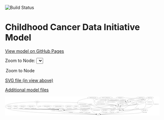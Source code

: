 <link rel='stylesheet' href="assets/style.css">
<link rel='stylesheet' href="https://unpkg.com/leaflet@1.5.1/dist/leaflet.css" integrity="sha512-xwE/Az9zrjBIphAcBb3F6JVqxf46+CDLwfLMHloNu6KEQCAWi6HcDUbeOfBIptF7tcCzusKFjFw2yuvEpDL9wQ==" crossorigin="">
<script type="text/javascript" src="https://code.jquery.com/jquery-3.2.1.min.js"></script>
<script type="text/javascript"  src="https://unpkg.com/leaflet@1.5.1/dist/leaflet.js"></script>
<script type="text/javascript" src="assets/actions.js"></script>

![Build Status](https://github.com/CBIIT/ccdi-model/actions/workflows/model-test-and-deploy.yml/badge.svg)

# Childhood Cancer Data Initiative Model

[View model on GitHub Pages](https://cbiit.github.io/ccdi-model/)



Zoom to Node: <select id="node_select">
  <option value="">Zoom to Node</option>
</select>
<div id="model"></div>

<p>
<a href="./model-desc/ccdi-model.svg">SVG file (in view above)</a>
<p>
<a href="./model-desc">Additional model files</a>
<div id='graph' style='display:off;'>
<svg width="3183pt" height="392pt"
 viewBox="0.00 0.00 3182.79 392.00" xmlns="http://www.w3.org/2000/svg" xmlns:xlink="http://www.w3.org/1999/xlink">
<g id="graph0" class="graph" transform="scale(1 1) rotate(0) translate(4 388)">
<title>Perl</title>
<polygon fill="#ffffff" stroke="transparent" points="-4,4 -4,-388 3178.786,-388 3178.786,4 -4,4"/>
<!-- exposure -->
<g id="node1" class="node">
<title>exposure</title>
<ellipse fill="none" stroke="#000000" cx="1461.786" cy="-192" rx="53.0913" ry="18"/>
<text text-anchor="middle" x="1461.786" y="-188.3" font-family="Times,serif" font-size="14.00" fill="#000000">exposure</text>
</g>
<!-- participant -->
<g id="node5" class="node">
<title>participant</title>
<ellipse fill="none" stroke="#000000" cx="1144.786" cy="-105" rx="62.2891" ry="18"/>
<text text-anchor="middle" x="1144.786" y="-101.3" font-family="Times,serif" font-size="14.00" fill="#000000">participant</text>
</g>
<!-- exposure&#45;&gt;participant -->
<g id="edge14" class="edge">
<title>exposure&#45;&gt;participant</title>
<path fill="none" stroke="#000000" d="M1435.0727,-176.263C1424.6352,-170.0384 1412.5986,-162.7663 1401.786,-156 1391.4407,-149.5261 1390.1849,-145.3594 1378.786,-141 1349.4505,-129.781 1271.7486,-119.1274 1213.8812,-112.3623"/>
<polygon fill="#000000" stroke="#000000" points="1214.0224,-108.8554 1203.6871,-111.1865 1213.2202,-115.8093 1214.0224,-108.8554"/>
<text text-anchor="middle" x="1445.286" y="-144.8" font-family="Times,serif" font-size="14.00" fill="#000000">of_exposure</text>
</g>
<!-- pathology_file -->
<g id="node2" class="node">
<title>pathology_file</title>
<ellipse fill="none" stroke="#000000" cx="2983.786" cy="-366" rx="76.0865" ry="18"/>
<text text-anchor="middle" x="2983.786" y="-362.3" font-family="Times,serif" font-size="14.00" fill="#000000">pathology_file</text>
</g>
<!-- cell_line -->
<g id="node3" class="node">
<title>cell_line</title>
<ellipse fill="none" stroke="#000000" cx="2528.786" cy="-279" rx="49.2915" ry="18"/>
<text text-anchor="middle" x="2528.786" y="-275.3" font-family="Times,serif" font-size="14.00" fill="#000000">cell_line</text>
</g>
<!-- pathology_file&#45;&gt;cell_line -->
<g id="edge3" class="edge">
<title>pathology_file&#45;&gt;cell_line</title>
<path fill="none" stroke="#000000" d="M2927.615,-353.757C2918.011,-351.7635 2908.1222,-349.773 2898.786,-348 2851.409,-339.0027 2839.2384,-338.5908 2791.786,-330 2718.909,-316.8062 2634.9367,-300.2937 2581.869,-289.6958"/>
<polygon fill="#000000" stroke="#000000" points="2582.4971,-286.2522 2572.0049,-287.7229 2581.1242,-293.1163 2582.4971,-286.2522"/>
<text text-anchor="middle" x="2852.786" y="-318.8" font-family="Times,serif" font-size="14.00" fill="#000000">of_pathology_file</text>
</g>
<!-- sample -->
<g id="node12" class="node">
<title>sample</title>
<ellipse fill="none" stroke="#000000" cx="2328.786" cy="-192" rx="44.393" ry="18"/>
<text text-anchor="middle" x="2328.786" y="-188.3" font-family="Times,serif" font-size="14.00" fill="#000000">sample</text>
</g>
<!-- pathology_file&#45;&gt;sample -->
<g id="edge1" class="edge">
<title>pathology_file&#45;&gt;sample</title>
<path fill="none" stroke="#000000" d="M2969.9943,-348.0031C2950.7179,-324.1886 2913.377,-282.6955 2871.786,-261 2787.4614,-217.013 2503.032,-199.6286 2382.9743,-194.1378"/>
<polygon fill="#000000" stroke="#000000" points="2383.051,-190.6378 2372.9047,-193.6876 2382.7383,-197.6308 2383.051,-190.6378"/>
<text text-anchor="middle" x="2981.786" y="-275.3" font-family="Times,serif" font-size="14.00" fill="#000000">of_pathology_file</text>
</g>
<!-- pdx -->
<g id="node16" class="node">
<title>pdx</title>
<ellipse fill="none" stroke="#000000" cx="2398.786" cy="-105" rx="27.8951" ry="18"/>
<text text-anchor="middle" x="2398.786" y="-101.3" font-family="Times,serif" font-size="14.00" fill="#000000">pdx</text>
</g>
<!-- pathology_file&#45;&gt;pdx -->
<g id="edge2" class="edge">
<title>pathology_file&#45;&gt;pdx</title>
<path fill="none" stroke="#000000" d="M3006.76,-348.5638C3021.2724,-336.0236 3038.7501,-317.7193 3046.786,-297 3057.8764,-268.4055 3062.1198,-253.9586 3045.786,-228 3001.0054,-156.8318 2958.6786,-163.9481 2877.786,-141 2795.1531,-117.5582 2535.3584,-108.5325 2437.0171,-105.9009"/>
<polygon fill="#000000" stroke="#000000" points="2437.0144,-102.3997 2426.9267,-105.6383 2436.8322,-109.3974 2437.0144,-102.3997"/>
<text text-anchor="middle" x="3113.786" y="-231.8" font-family="Times,serif" font-size="14.00" fill="#000000">of_pathology_file</text>
</g>
<!-- cell_line&#45;&gt;participant -->
<g id="edge32" class="edge">
<title>cell_line&#45;&gt;participant</title>
<path fill="none" stroke="#000000" d="M2488.9449,-268.3525C2478.5219,-265.7561 2467.2683,-263.119 2456.786,-261 2405.6479,-250.6624 2392.2403,-251.6272 2340.786,-243 2088.6971,-200.7331 2028.6256,-171.013 1774.786,-141 1668.7129,-128.4583 1358.7137,-114.1359 1216.9918,-108.022"/>
<polygon fill="#000000" stroke="#000000" points="1216.815,-104.5113 1206.6739,-107.5786 1216.5144,-111.5049 1216.815,-104.5113"/>
<text text-anchor="middle" x="2201.286" y="-188.3" font-family="Times,serif" font-size="14.00" fill="#000000">of_cell_line</text>
</g>
<!-- study -->
<g id="node7" class="node">
<title>study</title>
<ellipse fill="none" stroke="#000000" cx="1917.786" cy="-18" rx="36.2938" ry="18"/>
<text text-anchor="middle" x="1917.786" y="-14.3" font-family="Times,serif" font-size="14.00" fill="#000000">study</text>
</g>
<!-- cell_line&#45;&gt;study -->
<g id="edge30" class="edge">
<title>cell_line&#45;&gt;study</title>
<path fill="none" stroke="#000000" d="M2576.3702,-274.1604C2635.593,-267.6494 2730.278,-255.4428 2740.786,-243 2745.0874,-237.9066 2744.3773,-233.6167 2740.786,-228 2638.7599,-68.4328 2536.2575,-96.9101 2351.786,-54 2279.1363,-37.1009 2060.659,-24.8659 1964.303,-20.1442"/>
<polygon fill="#000000" stroke="#000000" points="1964.4272,-16.6462 1954.2695,-19.6581 1964.0884,-23.638 1964.4272,-16.6462"/>
<text text-anchor="middle" x="2721.286" y="-144.8" font-family="Times,serif" font-size="14.00" fill="#000000">of_cell_line</text>
</g>
<!-- cell_line&#45;&gt;sample -->
<g id="edge31" class="edge">
<title>cell_line&#45;&gt;sample</title>
<path fill="none" stroke="#000000" d="M2490.6467,-267.3747C2482.4861,-265.0921 2473.8838,-262.8385 2465.786,-261 2419.1864,-250.4201 2399.3215,-269.8403 2359.786,-243 2351.133,-237.1255 2344.4842,-227.9549 2339.6044,-219.0007"/>
<polygon fill="#000000" stroke="#000000" points="2342.6881,-217.3395 2335.1495,-209.895 2336.4003,-220.4158 2342.6881,-217.3395"/>
<text text-anchor="middle" x="2400.286" y="-231.8" font-family="Times,serif" font-size="14.00" fill="#000000">of_cell_line</text>
</g>
<!-- publication -->
<g id="node4" class="node">
<title>publication</title>
<ellipse fill="none" stroke="#000000" cx="1001.786" cy="-105" rx="63.0888" ry="18"/>
<text text-anchor="middle" x="1001.786" y="-101.3" font-family="Times,serif" font-size="14.00" fill="#000000">publication</text>
</g>
<!-- publication&#45;&gt;study -->
<g id="edge21" class="edge">
<title>publication&#45;&gt;study</title>
<path fill="none" stroke="#000000" d="M1048.11,-92.6951C1056.6166,-90.6421 1065.4433,-88.6477 1073.786,-87 1173.372,-67.3322 1198.7998,-64.2946 1299.786,-54 1512.4685,-32.319 1767.7604,-22.5957 1871.0336,-19.3375"/>
<polygon fill="#000000" stroke="#000000" points="1871.2415,-22.8329 1881.1281,-19.0245 1871.0244,-15.8362 1871.2415,-22.8329"/>
<text text-anchor="middle" x="1350.786" y="-57.8" font-family="Times,serif" font-size="14.00" fill="#000000">of_publication</text>
</g>
<!-- participant&#45;&gt;study -->
<g id="edge10" class="edge">
<title>participant&#45;&gt;study</title>
<path fill="none" stroke="#000000" d="M1200.2822,-96.6579C1273.3905,-85.8509 1406.0238,-66.8743 1519.786,-54 1646.7662,-39.6299 1797.0579,-27.3019 1871.3812,-21.5166"/>
<polygon fill="#000000" stroke="#000000" points="1872.084,-24.9727 1881.7839,-20.711 1871.5435,-17.9936 1872.084,-24.9727"/>
<text text-anchor="middle" x="1570.286" y="-57.8" font-family="Times,serif" font-size="14.00" fill="#000000">of_participant</text>
</g>
<!-- medical_history -->
<g id="node6" class="node">
<title>medical_history</title>
<ellipse fill="none" stroke="#000000" cx="534.786" cy="-192" rx="85.2851" ry="18"/>
<text text-anchor="middle" x="534.786" y="-188.3" font-family="Times,serif" font-size="14.00" fill="#000000">medical_history</text>
</g>
<!-- medical_history&#45;&gt;participant -->
<g id="edge18" class="edge">
<title>medical_history&#45;&gt;participant</title>
<path fill="none" stroke="#000000" d="M522.1809,-173.8243C516.3421,-162.9955 512.3565,-149.7083 520.786,-141 542.1649,-118.9139 1043.35,-127.3019 1073.786,-123 1079.216,-122.2325 1084.8313,-121.2128 1090.4155,-120.0476"/>
<polygon fill="#000000" stroke="#000000" points="1091.3923,-123.4157 1100.3866,-117.8163 1089.8636,-116.5846 1091.3923,-123.4157"/>
<text text-anchor="middle" x="588.786" y="-144.8" font-family="Times,serif" font-size="14.00" fill="#000000">of_medical_history</text>
</g>
<!-- family_relationship -->
<g id="node8" class="node">
<title>family_relationship</title>
<ellipse fill="none" stroke="#000000" cx="858.786" cy="-192" rx="100.1823" ry="18"/>
<text text-anchor="middle" x="858.786" y="-188.3" font-family="Times,serif" font-size="14.00" fill="#000000">family_relationship</text>
</g>
<!-- family_relationship&#45;&gt;participant -->
<g id="edge38" class="edge">
<title>family_relationship&#45;&gt;participant</title>
<path fill="none" stroke="#000000" d="M859.5939,-173.8593C861.117,-162.6153 865.0331,-148.8626 874.786,-141 909.3542,-113.1316 1030.0177,-130.4793 1073.786,-123 1078.9037,-122.1255 1084.1949,-121.0721 1089.4741,-119.9191"/>
<polygon fill="#000000" stroke="#000000" points="1090.6011,-123.2514 1099.5628,-117.5999 1089.0328,-116.4293 1090.6011,-123.2514"/>
<text text-anchor="middle" x="954.286" y="-144.8" font-family="Times,serif" font-size="14.00" fill="#000000">of_family_relationship</text>
</g>
<!-- study_personnel -->
<g id="node9" class="node">
<title>study_personnel</title>
<ellipse fill="none" stroke="#000000" cx="1630.786" cy="-105" rx="87.1846" ry="18"/>
<text text-anchor="middle" x="1630.786" y="-101.3" font-family="Times,serif" font-size="14.00" fill="#000000">study_personnel</text>
</g>
<!-- study_personnel&#45;&gt;study -->
<g id="edge8" class="edge">
<title>study_personnel&#45;&gt;study</title>
<path fill="none" stroke="#000000" d="M1625.7598,-86.8119C1623.9464,-75.9784 1623.9679,-62.6907 1631.786,-54 1647.5094,-36.5217 1794.2467,-25.3058 1871.1898,-20.576"/>
<polygon fill="#000000" stroke="#000000" points="1871.7911,-24.0463 1881.5627,-19.9517 1871.3705,-17.0589 1871.7911,-24.0463"/>
<text text-anchor="middle" x="1701.286" y="-57.8" font-family="Times,serif" font-size="14.00" fill="#000000">of_study_personnel</text>
</g>
<!-- synonym -->
<g id="node10" class="node">
<title>synonym</title>
<ellipse fill="none" stroke="#000000" cx="655.786" cy="-279" rx="51.9908" ry="18"/>
<text text-anchor="middle" x="655.786" y="-275.3" font-family="Times,serif" font-size="14.00" fill="#000000">synonym</text>
</g>
<!-- synonym&#45;&gt;participant -->
<g id="edge15" class="edge">
<title>synonym&#45;&gt;participant</title>
<path fill="none" stroke="#000000" d="M651.3262,-260.7899C646.8115,-237.5083 643.2184,-197.416 664.786,-174 726.8382,-106.6297 983.4539,-138.1439 1073.786,-123 1079.1161,-122.1064 1084.6332,-121.0135 1090.1285,-119.8119"/>
<polygon fill="#000000" stroke="#000000" points="1090.9907,-123.205 1099.9511,-117.5515 1089.4208,-116.3833 1090.9907,-123.205"/>
<text text-anchor="middle" x="707.286" y="-188.3" font-family="Times,serif" font-size="14.00" fill="#000000">of_synonym</text>
</g>
<!-- synonym&#45;&gt;study -->
<g id="edge17" class="edge">
<title>synonym&#45;&gt;study</title>
<path fill="none" stroke="#000000" d="M603.7659,-278.4048C421.9997,-275.3248 -162.7812,-256.4155 43.786,-141 207.8372,-49.3395 1596.2614,-23.0163 1870.7516,-18.6877"/>
<polygon fill="#000000" stroke="#000000" points="1871.2066,-22.1812 1881.1509,-18.5259 1871.0977,-15.182 1871.2066,-22.1812"/>
<text text-anchor="middle" x="86.286" y="-144.8" font-family="Times,serif" font-size="14.00" fill="#000000">of_synonym</text>
</g>
<!-- synonym&#45;&gt;sample -->
<g id="edge16" class="edge">
<title>synonym&#45;&gt;sample</title>
<path fill="none" stroke="#000000" d="M708.0766,-278.8198C904.9443,-277.9172 1595.0591,-272.6485 1688.786,-243 1700.4218,-239.3193 1700.1502,-231.6805 1711.786,-228 1821.3921,-193.3305 2114.4782,-222.214 2228.786,-210 2245.3328,-208.232 2263.2638,-205.3227 2279.312,-202.3534"/>
<polygon fill="#000000" stroke="#000000" points="2280.383,-205.7125 2289.5525,-200.4049 2279.0745,-198.8358 2280.383,-205.7125"/>
<text text-anchor="middle" x="1754.286" y="-231.8" font-family="Times,serif" font-size="14.00" fill="#000000">of_synonym</text>
</g>
<!-- study_funding -->
<g id="node11" class="node">
<title>study_funding</title>
<ellipse fill="none" stroke="#000000" cx="2051.786" cy="-105" rx="77.1866" ry="18"/>
<text text-anchor="middle" x="2051.786" y="-101.3" font-family="Times,serif" font-size="14.00" fill="#000000">study_funding</text>
</g>
<!-- study_funding&#45;&gt;study -->
<g id="edge20" class="edge">
<title>study_funding&#45;&gt;study</title>
<path fill="none" stroke="#000000" d="M2025.6314,-88.019C2003.4793,-73.6367 1971.6942,-53.0001 1948.3685,-37.8558"/>
<polygon fill="#000000" stroke="#000000" points="1950.1738,-34.8549 1939.8805,-32.3449 1946.3619,-40.726 1950.1738,-34.8549"/>
<text text-anchor="middle" x="2054.786" y="-57.8" font-family="Times,serif" font-size="14.00" fill="#000000">of_study_funding</text>
</g>
<!-- sample&#45;&gt;cell_line -->
<g id="edge11" class="edge">
<title>sample&#45;&gt;cell_line</title>
<path fill="none" stroke="#000000" d="M2367.1317,-201.0326C2390.2249,-207.1674 2419.8824,-216.2938 2444.786,-228 2455.8307,-233.1917 2457.4172,-236.5637 2467.786,-243 2475.9957,-248.0961 2484.9127,-253.4555 2493.3293,-258.4364"/>
<polygon fill="#000000" stroke="#000000" points="2491.8152,-261.6065 2502.2087,-263.6624 2495.3658,-255.5737 2491.8152,-261.6065"/>
<text text-anchor="middle" x="2504.286" y="-231.8" font-family="Times,serif" font-size="14.00" fill="#000000">of_sample</text>
</g>
<!-- sample&#45;&gt;participant -->
<g id="edge13" class="edge">
<title>sample&#45;&gt;participant</title>
<path fill="none" stroke="#000000" d="M2296.5937,-179.6426C2262.6524,-167.2718 2207.3372,-148.9643 2157.786,-141 2021.0389,-119.0208 1673.1908,-128.193 1534.786,-123 1423.6157,-118.8288 1294.6843,-112.6072 1216.4636,-108.679"/>
<polygon fill="#000000" stroke="#000000" points="1216.404,-105.1717 1206.2406,-108.1642 1216.0519,-112.1628 1216.404,-105.1717"/>
<text text-anchor="middle" x="2256.286" y="-144.8" font-family="Times,serif" font-size="14.00" fill="#000000">of_sample</text>
</g>
<!-- sample&#45;&gt;pdx -->
<g id="edge12" class="edge">
<title>sample&#45;&gt;pdx</title>
<path fill="none" stroke="#000000" d="M2317.7019,-174.3148C2312.7228,-163.9272 2309.2686,-150.9309 2315.786,-141 2326.0157,-125.4126 2344.6039,-116.5403 2361.5999,-111.5071"/>
<polygon fill="#000000" stroke="#000000" points="2362.5542,-114.8754 2371.3476,-108.9656 2360.788,-108.1019 2362.5542,-114.8754"/>
<text text-anchor="middle" x="2352.286" y="-144.8" font-family="Times,serif" font-size="14.00" fill="#000000">of_sample</text>
</g>
<!-- study_arm -->
<g id="node13" class="node">
<title>study_arm</title>
<ellipse fill="none" stroke="#000000" cx="2206.786" cy="-105" rx="59.5901" ry="18"/>
<text text-anchor="middle" x="2206.786" y="-101.3" font-family="Times,serif" font-size="14.00" fill="#000000">study_arm</text>
</g>
<!-- study_arm&#45;&gt;study -->
<g id="edge33" class="edge">
<title>study_arm&#45;&gt;study</title>
<path fill="none" stroke="#000000" d="M2183.8489,-88.2841C2167.1536,-76.916 2143.5693,-62.4561 2120.786,-54 2069.1252,-34.8259 2006.1834,-25.6939 1964.2125,-21.4603"/>
<polygon fill="#000000" stroke="#000000" points="1964.3009,-17.9529 1954.0134,-20.4864 1963.6354,-24.9212 1964.3009,-17.9529"/>
<text text-anchor="middle" x="2198.286" y="-57.8" font-family="Times,serif" font-size="14.00" fill="#000000">of_study_arm</text>
</g>
<!-- single_cell_sequencing_file -->
<g id="node14" class="node">
<title>single_cell_sequencing_file</title>
<ellipse fill="none" stroke="#000000" cx="2076.786" cy="-366" rx="137.5759" ry="18"/>
<text text-anchor="middle" x="2076.786" y="-362.3" font-family="Times,serif" font-size="14.00" fill="#000000">single_cell_sequencing_file</text>
</g>
<!-- single_cell_sequencing_file&#45;&gt;cell_line -->
<g id="edge39" class="edge">
<title>single_cell_sequencing_file&#45;&gt;cell_line</title>
<path fill="none" stroke="#000000" d="M2094.9267,-347.9301C2107.91,-336.2532 2126.45,-321.9783 2145.786,-315 2212.7802,-290.822 2395.5563,-308.8563 2465.786,-297 2471.1138,-296.1005 2476.6335,-294.9152 2482.0903,-293.581"/>
<polygon fill="#000000" stroke="#000000" points="2482.9986,-296.9612 2491.7899,-291.0482 2481.23,-290.1883 2482.9986,-296.9612"/>
<text text-anchor="middle" x="2254.286" y="-318.8" font-family="Times,serif" font-size="14.00" fill="#000000">of_single_cell_sequencing_file</text>
</g>
<!-- single_cell_sequencing_file&#45;&gt;sample -->
<g id="edge40" class="edge">
<title>single_cell_sequencing_file&#45;&gt;sample</title>
<path fill="none" stroke="#000000" d="M2070.5019,-347.9488C2063.8295,-325.2035 2056.6427,-286.0634 2075.786,-261 2088.2645,-244.6626 2209.0735,-217.0316 2279.1393,-202.1755"/>
<polygon fill="#000000" stroke="#000000" points="2280.0262,-205.5655 2289.0898,-200.0791 2278.583,-198.7159 2280.0262,-205.5655"/>
<text text-anchor="middle" x="2184.286" y="-275.3" font-family="Times,serif" font-size="14.00" fill="#000000">of_single_cell_sequencing_file</text>
</g>
<!-- single_cell_sequencing_file&#45;&gt;pdx -->
<g id="edge41" class="edge">
<title>single_cell_sequencing_file&#45;&gt;pdx</title>
<path fill="none" stroke="#000000" d="M1968.5071,-354.8584C1939.2718,-349.523 1908.1678,-341.6407 1880.786,-330 1846.8671,-315.5803 1816.1406,-292.7926 1834.786,-261 1911.4167,-130.3359 2004.5652,-167.0489 2153.786,-141 2158.8613,-140.114 2293.7765,-120.3596 2361.1861,-110.4984"/>
<polygon fill="#000000" stroke="#000000" points="2362.007,-113.9156 2371.3951,-109.0051 2360.9938,-106.9893 2362.007,-113.9156"/>
<text text-anchor="middle" x="1964.286" y="-231.8" font-family="Times,serif" font-size="14.00" fill="#000000">of_single_cell_sequencing_file</text>
</g>
<!-- therapeutic_procedure -->
<g id="node15" class="node">
<title>therapeutic_procedure</title>
<ellipse fill="none" stroke="#000000" cx="1094.786" cy="-192" rx="117.7793" ry="18"/>
<text text-anchor="middle" x="1094.786" y="-188.3" font-family="Times,serif" font-size="14.00" fill="#000000">therapeutic_procedure</text>
</g>
<!-- therapeutic_procedure&#45;&gt;participant -->
<g id="edge19" class="edge">
<title>therapeutic_procedure&#45;&gt;participant</title>
<path fill="none" stroke="#000000" d="M1058.2953,-174.6923C1044.0077,-165.4827 1032.9165,-153.4956 1041.786,-141 1047.6044,-132.8028 1066.3018,-125.2149 1086.1994,-119.1399"/>
<polygon fill="#000000" stroke="#000000" points="1087.3894,-122.4388 1096.0125,-116.2831 1085.4328,-115.7178 1087.3894,-122.4388"/>
<text text-anchor="middle" x="1134.786" y="-144.8" font-family="Times,serif" font-size="14.00" fill="#000000">of_therapeutic_procedure</text>
</g>
<!-- pdx&#45;&gt;study -->
<g id="edge37" class="edge">
<title>pdx&#45;&gt;study</title>
<path fill="none" stroke="#000000" d="M2375.4203,-95.1139C2346.6427,-83.3701 2296.0086,-64.1018 2250.786,-54 2150.2585,-31.5443 2029.4129,-22.9285 1964.4991,-19.7511"/>
<polygon fill="#000000" stroke="#000000" points="1964.3434,-16.2401 1954.191,-19.2696 1964.0167,-23.2325 1964.3434,-16.2401"/>
<text text-anchor="middle" x="2323.786" y="-57.8" font-family="Times,serif" font-size="14.00" fill="#000000">of_pdx</text>
</g>
<!-- pdx&#45;&gt;sample -->
<g id="edge36" class="edge">
<title>pdx&#45;&gt;sample</title>
<path fill="none" stroke="#000000" d="M2398.7623,-123.4103C2397.9211,-133.797 2395.4211,-146.547 2388.786,-156 2383.7699,-163.1465 2376.8408,-169.1179 2369.4683,-174.0106"/>
<polygon fill="#000000" stroke="#000000" points="2367.4779,-171.123 2360.6981,-179.2646 2371.0752,-177.1279 2367.4779,-171.123"/>
<text text-anchor="middle" x="2418.786" y="-144.8" font-family="Times,serif" font-size="14.00" fill="#000000">of_pdx</text>
</g>
<!-- molecular_test -->
<g id="node17" class="node">
<title>molecular_test</title>
<ellipse fill="none" stroke="#000000" cx="1310.786" cy="-192" rx="79.8859" ry="18"/>
<text text-anchor="middle" x="1310.786" y="-188.3" font-family="Times,serif" font-size="14.00" fill="#000000">molecular_test</text>
</g>
<!-- molecular_test&#45;&gt;participant -->
<g id="edge4" class="edge">
<title>molecular_test&#45;&gt;participant</title>
<path fill="none" stroke="#000000" d="M1281.9647,-175.0045C1272.0358,-169.071 1260.8778,-162.3152 1250.786,-156 1240.4407,-149.5261 1238.5334,-146.782 1227.786,-141 1216.3259,-134.8346 1203.5901,-128.8892 1191.6046,-123.6672"/>
<polygon fill="#000000" stroke="#000000" points="1192.763,-120.3561 1182.1921,-119.644 1190.0117,-126.7927 1192.763,-120.3561"/>
<text text-anchor="middle" x="1314.786" y="-144.8" font-family="Times,serif" font-size="14.00" fill="#000000">of_molecular_test</text>
</g>
<!-- clinical_measure_file -->
<g id="node18" class="node">
<title>clinical_measure_file</title>
<ellipse fill="none" stroke="#000000" cx="1650.786" cy="-192" rx="108.5808" ry="18"/>
<text text-anchor="middle" x="1650.786" y="-188.3" font-family="Times,serif" font-size="14.00" fill="#000000">clinical_measure_file</text>
</g>
<!-- clinical_measure_file&#45;&gt;participant -->
<g id="edge35" class="edge">
<title>clinical_measure_file&#45;&gt;participant</title>
<path fill="none" stroke="#000000" d="M1579.6428,-178.2755C1557.3985,-172.7506 1533.1092,-165.4116 1511.786,-156 1500.6212,-151.0721 1500.287,-145.0824 1488.786,-141 1440.2531,-123.7728 1302.3223,-113.4692 1216.5801,-108.5452"/>
<polygon fill="#000000" stroke="#000000" points="1216.5731,-105.0394 1206.392,-107.9713 1216.1793,-112.0283 1216.5731,-105.0394"/>
<text text-anchor="middle" x="1641.286" y="-144.8" font-family="Times,serif" font-size="14.00" fill="#000000">of_clinical_measure_file_participant</text>
</g>
<!-- clinical_measure_file&#45;&gt;study -->
<g id="edge42" class="edge">
<title>clinical_measure_file&#45;&gt;study</title>
<path fill="none" stroke="#000000" d="M1717.2559,-177.7588C1740.3084,-171.65 1762.473,-164.0649 1770.786,-156 1793.9872,-133.4912 1773.1503,-111.8818 1793.786,-87 1815.6369,-60.653 1850.2939,-42.5804 1877.4205,-31.5612"/>
<polygon fill="#000000" stroke="#000000" points="1878.9868,-34.7074 1887.0362,-27.8184 1876.4477,-28.1842 1878.9868,-34.7074"/>
<text text-anchor="middle" x="1879.786" y="-101.3" font-family="Times,serif" font-size="14.00" fill="#000000">of_clinical_measure_file</text>
</g>
<!-- cytogenomic_file -->
<g id="node19" class="node">
<title>cytogenomic_file</title>
<ellipse fill="none" stroke="#000000" cx="2799.786" cy="-366" rx="89.8845" ry="18"/>
<text text-anchor="middle" x="2799.786" y="-362.3" font-family="Times,serif" font-size="14.00" fill="#000000">cytogenomic_file</text>
</g>
<!-- cytogenomic_file&#45;&gt;cell_line -->
<g id="edge29" class="edge">
<title>cytogenomic_file&#45;&gt;cell_line</title>
<path fill="none" stroke="#000000" d="M2714.7139,-360.1668C2640.2707,-354.1818 2542.1097,-343.8006 2529.786,-330 2524.3114,-323.8693 2522.6749,-315.4804 2522.8132,-307.2766"/>
<polygon fill="#000000" stroke="#000000" points="2526.312,-307.4563 2523.7822,-297.168 2519.3439,-306.7883 2526.312,-307.4563"/>
<text text-anchor="middle" x="2601.286" y="-318.8" font-family="Times,serif" font-size="14.00" fill="#000000">of_cytogenomic_file</text>
</g>
<!-- cytogenomic_file&#45;&gt;sample -->
<g id="edge27" class="edge">
<title>cytogenomic_file&#45;&gt;sample</title>
<path fill="none" stroke="#000000" d="M2828.5307,-348.9336C2841.6956,-338.9948 2852.4456,-326.2448 2842.786,-315 2808.2172,-274.7581 2766.4233,-329.8749 2724.786,-297 2698.811,-276.4913 2723.3039,-247.8018 2696.786,-228 2672.2205,-209.656 2479.3857,-198.6425 2383.1024,-194.2342"/>
<polygon fill="#000000" stroke="#000000" points="2383.1221,-190.7317 2372.9749,-193.7786 2382.8074,-197.7246 2383.1221,-190.7317"/>
<text text-anchor="middle" x="2796.286" y="-275.3" font-family="Times,serif" font-size="14.00" fill="#000000">of_cytogenomic_file</text>
</g>
<!-- cytogenomic_file&#45;&gt;pdx -->
<g id="edge28" class="edge">
<title>cytogenomic_file&#45;&gt;pdx</title>
<path fill="none" stroke="#000000" d="M2835.5438,-349.3978C2843.7903,-344.1721 2851.8679,-337.7083 2857.786,-330 2908.94,-263.3721 2917.3274,-200.2522 2857.786,-141 2842.9299,-126.2161 2544.2441,-111.4892 2436.8399,-106.652"/>
<polygon fill="#000000" stroke="#000000" points="2436.9104,-103.1517 2426.7642,-106.202 2436.598,-110.1447 2436.9104,-103.1517"/>
<text text-anchor="middle" x="2970.286" y="-231.8" font-family="Times,serif" font-size="14.00" fill="#000000">of_cytogenomic_file</text>
</g>
<!-- follow_up -->
<g id="node20" class="node">
<title>follow_up</title>
<ellipse fill="none" stroke="#000000" cx="83.786" cy="-192" rx="55.4913" ry="18"/>
<text text-anchor="middle" x="83.786" y="-188.3" font-family="Times,serif" font-size="14.00" fill="#000000">follow_up</text>
</g>
<!-- follow_up&#45;&gt;participant -->
<g id="edge22" class="edge">
<title>follow_up&#45;&gt;participant</title>
<path fill="none" stroke="#000000" d="M103.3245,-174.9488C118.4262,-162.9349 140.46,-147.8209 162.786,-141 259.6101,-111.4192 973.4519,-136.5282 1073.786,-123 1079.2995,-122.2566 1085.0022,-121.2416 1090.6683,-120.0695"/>
<polygon fill="#000000" stroke="#000000" points="1091.7806,-123.4075 1100.7791,-117.8148 1090.2571,-116.5753 1091.7806,-123.4075"/>
<text text-anchor="middle" x="207.786" y="-144.8" font-family="Times,serif" font-size="14.00" fill="#000000">of_follow_up</text>
</g>
<!-- diagnosis -->
<g id="node21" class="node">
<title>diagnosis</title>
<ellipse fill="none" stroke="#000000" cx="211.786" cy="-192" rx="54.6905" ry="18"/>
<text text-anchor="middle" x="211.786" y="-188.3" font-family="Times,serif" font-size="14.00" fill="#000000">diagnosis</text>
</g>
<!-- diagnosis&#45;&gt;participant -->
<g id="edge26" class="edge">
<title>diagnosis&#45;&gt;participant</title>
<path fill="none" stroke="#000000" d="M229.618,-174.7318C243.2411,-162.7771 263.1353,-147.8329 283.786,-141 367.1421,-113.4193 986.7907,-134.8637 1073.786,-123 1079.2984,-122.2483 1085.0003,-121.2278 1090.666,-120.0523"/>
<polygon fill="#000000" stroke="#000000" points="1091.7799,-123.3898 1100.7763,-117.7937 1090.2537,-116.5582 1091.7799,-123.3898"/>
<text text-anchor="middle" x="328.286" y="-144.8" font-family="Times,serif" font-size="14.00" fill="#000000">of_diagnosis</text>
</g>
<!-- study_admin -->
<g id="node22" class="node">
<title>study_admin</title>
<ellipse fill="none" stroke="#000000" cx="2870.786" cy="-105" rx="70.3881" ry="18"/>
<text text-anchor="middle" x="2870.786" y="-101.3" font-family="Times,serif" font-size="14.00" fill="#000000">study_admin</text>
</g>
<!-- study_admin&#45;&gt;study -->
<g id="edge34" class="edge">
<title>study_admin&#45;&gt;study</title>
<path fill="none" stroke="#000000" d="M2849.4452,-87.8369C2833.2847,-75.9344 2809.9761,-61.0094 2786.786,-54 2708.035,-30.1967 2133.5692,-20.831 1964.483,-18.5722"/>
<polygon fill="#000000" stroke="#000000" points="1964.449,-15.0716 1954.4038,-18.4396 1964.3568,-22.071 1964.449,-15.0716"/>
<text text-anchor="middle" x="2874.286" y="-57.8" font-family="Times,serif" font-size="14.00" fill="#000000">of_study_admin</text>
</g>
<!-- sequencing_file -->
<g id="node23" class="node">
<title>sequencing_file</title>
<ellipse fill="none" stroke="#000000" cx="2372.786" cy="-366" rx="83.3857" ry="18"/>
<text text-anchor="middle" x="2372.786" y="-362.3" font-family="Times,serif" font-size="14.00" fill="#000000">sequencing_file</text>
</g>
<!-- sequencing_file&#45;&gt;cell_line -->
<g id="edge25" class="edge">
<title>sequencing_file&#45;&gt;cell_line</title>
<path fill="none" stroke="#000000" d="M2367.9709,-347.9954C2366.2369,-337.231 2366.2678,-323.9514 2373.786,-315 2400.582,-283.0958 2425.2744,-306.7318 2465.786,-297 2470.7062,-295.8181 2475.8188,-294.5034 2480.9082,-293.1378"/>
<polygon fill="#000000" stroke="#000000" points="2481.8961,-296.4961 2490.6105,-290.4704 2480.0405,-289.7465 2481.8961,-296.4961"/>
<text text-anchor="middle" x="2440.286" y="-318.8" font-family="Times,serif" font-size="14.00" fill="#000000">of_sequencing_file</text>
</g>
<!-- sequencing_file&#45;&gt;sample -->
<g id="edge24" class="edge">
<title>sequencing_file&#45;&gt;sample</title>
<path fill="none" stroke="#000000" d="M2300.3455,-357.0498C2225.1095,-347.5834 2117.8615,-333.5344 2114.786,-330 2110.4098,-324.9708 2110.31,-319.9406 2114.786,-315 2142.0732,-284.8809 2265.358,-322.7689 2296.786,-297 2319.379,-278.4752 2326.3881,-244.4799 2328.3759,-220.188"/>
<polygon fill="#000000" stroke="#000000" points="2331.8746,-220.3095 2328.9627,-210.1227 2324.8865,-219.902 2331.8746,-220.3095"/>
<text text-anchor="middle" x="2386.286" y="-275.3" font-family="Times,serif" font-size="14.00" fill="#000000">of_sequencing_file</text>
</g>
<!-- sequencing_file&#45;&gt;pdx -->
<g id="edge23" class="edge">
<title>sequencing_file&#45;&gt;pdx</title>
<path fill="none" stroke="#000000" d="M2454.19,-362.244C2579.265,-356.0736 2805.65,-343.1575 2817.786,-330 2822.306,-325.0996 2822.1063,-320.0773 2817.786,-315 2785.3981,-276.9369 2753.5759,-314.5636 2706.786,-297 2647.2045,-274.6348 2489.8846,-168.0227 2426.1653,-124.0401"/>
<polygon fill="#000000" stroke="#000000" points="2428.0307,-121.0747 2417.8153,-118.2649 2424.0488,-126.8319 2428.0307,-121.0747"/>
<text text-anchor="middle" x="2670.286" y="-231.8" font-family="Times,serif" font-size="14.00" fill="#000000">of_sequencing_file</text>
</g>
<!-- radiology_file -->
<g id="node24" class="node">
<title>radiology_file</title>
<ellipse fill="none" stroke="#000000" cx="357.786" cy="-192" rx="73.387" ry="18"/>
<text text-anchor="middle" x="357.786" y="-188.3" font-family="Times,serif" font-size="14.00" fill="#000000">radiology_file</text>
</g>
<!-- radiology_file&#45;&gt;participant -->
<g id="edge9" class="edge">
<title>radiology_file&#45;&gt;participant</title>
<path fill="none" stroke="#000000" d="M365.2755,-173.9796C371.1679,-162.3247 380.5988,-148.0559 393.786,-141 427.1071,-123.1713 1036.3511,-128.1753 1073.786,-123 1079.297,-122.2381 1084.998,-121.2109 1090.6631,-120.0314"/>
<polygon fill="#000000" stroke="#000000" points="1091.779,-123.3683 1100.7727,-117.768 1090.2496,-116.5374 1091.779,-123.3683"/>
<text text-anchor="middle" x="452.786" y="-144.8" font-family="Times,serif" font-size="14.00" fill="#000000">of_radiology_file</text>
</g>
<!-- methylation_array_file -->
<g id="node25" class="node">
<title>methylation_array_file</title>
<ellipse fill="none" stroke="#000000" cx="1805.786" cy="-366" rx="115.8798" ry="18"/>
<text text-anchor="middle" x="1805.786" y="-362.3" font-family="Times,serif" font-size="14.00" fill="#000000">methylation_array_file</text>
</g>
<!-- methylation_array_file&#45;&gt;cell_line -->
<g id="edge5" class="edge">
<title>methylation_array_file&#45;&gt;cell_line</title>
<path fill="none" stroke="#000000" d="M1839.2527,-348.6801C1864.0714,-336.7833 1899.1212,-321.9332 1931.786,-315 2047.9326,-290.3474 2348.4937,-315.4472 2465.786,-297 2471.1938,-296.1495 2476.7948,-294.9826 2482.3253,-293.6484"/>
<polygon fill="#000000" stroke="#000000" points="2483.3475,-296.9992 2492.1469,-291.0983 2481.5882,-290.2238 2483.3475,-296.9992"/>
<text text-anchor="middle" x="2023.286" y="-318.8" font-family="Times,serif" font-size="14.00" fill="#000000">of_methylation_array_file</text>
</g>
<!-- methylation_array_file&#45;&gt;sample -->
<g id="edge7" class="edge">
<title>methylation_array_file&#45;&gt;sample</title>
<path fill="none" stroke="#000000" d="M1812.2084,-347.9368C1821.8825,-323.6443 1842.6671,-281.1719 1875.786,-261 1906.5326,-242.273 2001.2206,-248.5815 2036.786,-243 2069.938,-237.7973 2077.7448,-233.8653 2110.786,-228 2163.0205,-218.7276 2176.4531,-218.6999 2228.786,-210 2244.9162,-207.3185 2262.4762,-204.2189 2278.3157,-201.3556"/>
<polygon fill="#000000" stroke="#000000" points="2279.2309,-204.7467 2288.4438,-199.5149 2277.9791,-197.8595 2279.2309,-204.7467"/>
<text text-anchor="middle" x="1967.286" y="-275.3" font-family="Times,serif" font-size="14.00" fill="#000000">of_methylation_array_file</text>
</g>
<!-- methylation_array_file&#45;&gt;pdx -->
<g id="edge6" class="edge">
<title>methylation_array_file&#45;&gt;pdx</title>
<path fill="none" stroke="#000000" d="M1711.9688,-355.4107C1599.0558,-339.1631 1432.7148,-301.8845 1501.786,-228 1522.0917,-206.2793 1739.6833,-216.0946 1768.786,-210 1815.0198,-200.3178 1823.5461,-187.5889 1868.786,-174 1928.3551,-156.1069 1943.3065,-150.4292 2004.786,-141 2124.1007,-122.7006 2155.7514,-135.7493 2275.786,-123 2304.7046,-119.9285 2337.2583,-115.1033 2361.608,-111.2216"/>
<polygon fill="#000000" stroke="#000000" points="2362.1924,-114.6727 2371.5068,-109.6237 2361.0768,-107.7622 2362.1924,-114.6727"/>
<text text-anchor="middle" x="1593.286" y="-231.8" font-family="Times,serif" font-size="14.00" fill="#000000">of_methylation_array_file</text>
</g>
</g>
</svg>
</div>
